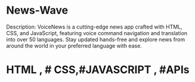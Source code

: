 # News-Wave


Description:
VoiceNews is a cutting-edge news app crafted with HTML, CSS, and JavaScript, featuring voice command navigation and translation into over 50 languages. Stay updated hands-free and explore news from around the world in your preferred language with ease.
# HTML , # CSS,#JAVASCRIPT , #APIs
